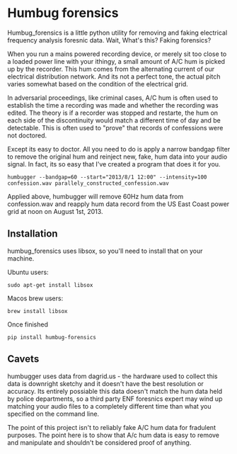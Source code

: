 Humbug forensics
================

Humbug_forensics is a little python utility for removing and faking
electrical frequency analysis foresnic data.   Wait, What's this?  Faking forensics?  

When you run a mains powered recording device, or merely sit too close
to a loaded power line with your ithingy, a small amount of A/C hum is
picked up by the recorder.  This hum comes from the alternating
current of our electrical distribution network.  And its not a perfect
tone, the actual pitch varies somewhat based on the condition of the
electrical grid.

In adversarial proceedings, like criminal cases, A/C hum is often used
to establish the time a recording was made and whether the recording
was edited.  The theory is if a recorder was stopped and restarte, the
hum on each side of the discontinuity would match a different time of
day and be detectable.  This is often used to "prove" that records of
confessions were not doctored.  

Except its easy to doctor.  All you need to do is apply a narrow
bandgap filter to remove the original hum and reinject new, fake, hum
data into your audio signal.  In fact, its so easy that I've created a program that does it for you.

`humbugger --bandgap=60 --start="2013/8/1 12:00" --intensity=100 confession.wav parallely_constructed_confession.wav`

Applied above, humbugger will remove 60Hz hum data from confession.wav
and reapply hum data record from the US East Coast power grid at noon
on August 1st, 2013.


Installation
------------

humbug_forensics uses libsox, so you'll need to install that on your machine. 

Ubuntu users:

`sudo apt-get install libsox`

Macos brew users:

`brew install libsox`

Once finished 

`pip install humbug-forensics`


Cavets
------


humbugger uses data from dagrid.us - the hardware used to collect this
data is downright sketchy and it doesn't have the best resolution or
accuracy.  Its entirely possiable this data doesn't match the hum data
held by police departments, so a third party ENF foresnics expert may
wind up matching your audio files to a completely different time than
what you specified on the command line.

The point of this project isn't to reliably fake A/C hum data for
fradulent purposes.  The point here is to show that A/c hum data is
easy to remove and manipulate and shouldn't be considered proof of
anything.